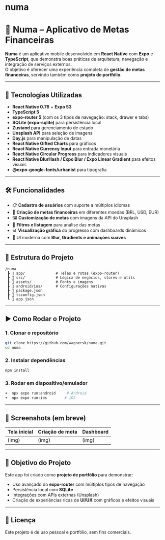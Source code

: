 # numa
# 📱 Numa – Aplicativo de Metas Financeiras

**Numa** é um aplicativo mobile desenvolvido em **React Native** com **Expo** e **TypeScript**, que demonstra boas práticas de arquitetura, navegação e integração de serviços externos.  
O objetivo é oferecer uma experiência completa de **gestão de metas financeiras**, servindo também como **projeto de portfólio**.

---

## 🚀 Tecnologias Utilizadas

- **React Native 0.79** + **Expo 53**
- **TypeScript 5**
- **expo-router 5** (com os 3 tipos de navegação: stack, drawer e tabs)
- **SQLite (expo-sqlite)** para persistência local
- **Zustand** para gerenciamento de estado
- **Unsplash API** para seleção de imagens
- **Day.js** para manipulação de datas
- **React Native Gifted Charts** para gráficos
- **React Native Currency Input** para entrada monetária
- **React Native Circular Progress** para indicadores visuais
- **React Native BlurHash / Expo Blur / Expo Linear Gradient** para efeitos visuais
- **@expo-google-fonts/urbanist** para tipografia

---

## 🛠️ Funcionalidades

- 📋 **Cadastro de usuários** com suporte a múltiplos idiomas  
- 🎯 **Criação de metas financeiras** em diferentes moedas (BRL, USD, EUR)  
- 🖼️ **Customização de metas** com imagens da API do Unsplash  
- 🔎 **Filtros e listagem** para análise das metas  
- 📊 **Visualização gráfica** do progresso com dashboards dinâmicos  
- 🎨 UI moderna com **Blur, Gradients e animações suaves**

---

## 📂 Estrutura do Projeto

```
/numa
 ┣ 📂 app/              # Telas e rotas (expo-router)
 ┣ 📂 src/              # Lógica de negócios, stores e utils
 ┣ 📂 assets/           # Fonts e imagens
 ┣ 📂 android/ios/      # Configurações nativas
 ┣ 📜 package.json
 ┣ 📜 tsconfig.json
 ┗ 📜 app.json
```

---

## ▶️ Como Rodar o Projeto

### 1. Clonar o repositório
```bash
git clone https://github.com/wagnersk/numa.git
cd numa
```

### 2. Instalar dependências
```bash
npm install
```

### 3. Rodar em dispositivo/emulador
```bash
➜  npx expo run:android     # Android
➜  npx expo run:ios        # iOS
```

---

## 📸 Screenshots (em breve)

| Tela inicial | Criação de meta | Dashboard |
|--------------|----------------|-----------|
| (img)        | (img)          | (img)     |

---

## 🎯 Objetivo do Projeto

Este app foi criado como **projeto de portfólio** para demonstrar:  
- Uso avançado do **expo-router** com múltiplos tipos de navegação  
- Persistência local com **SQLite**  
- Integrações com APIs externas (Unsplash)  
- Criação de experiências ricas de **UI/UX** com gráficos e efeitos visuais  

---

## 📜 Licença

Este projeto é de uso pessoal e portfólio, sem fins comerciais.
